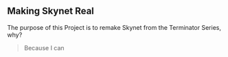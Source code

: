 ## Making Skynet Real
The purpose of this Project is to remake Skynet from the Terminator Series, why?
>Because I can
